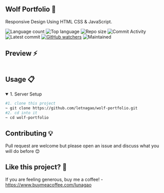 ##  Wolf Portfolio 🎯
Responsive Design Using HTML CSS & JavaScript.

![Language count](https://img.shields.io/github/languages/count/letnagao/wolf-portfolio?color=green)
![Top language](https://img.shields.io/github/languages/top/letnagao/wolf-portfolio?color=ff69b4)
![Repo size](https://img.shields.io/github/repo-size/letnagao/wolf-portfolio?color=yellow)
![Commit Activity](https://img.shields.io/github/commit-activity/y/letnagao/wolf-portfolio?color=blue)
![Latest commit](https://img.shields.io/github/last-commit/letnagao/wolf-portfolio?color=red)
[![GitHub watchers](https://img.shields.io/github/watchers/letnagao/wolf-portfolio?logo=GitHub)](https://github.com/letnagao/wolf-portfolio/watchers)
![Maintained](https://img.shields.io/maintenance/yes/9999)

</ul><h2> Preview ⚡️</h2>
<p align="center">
  <img src="" />
</p>  


## Usage 📋
<details open>
<summary>1. Server Setup</summary>

```bash
#1. clone this project
~ git clone https://github.com/letnagao/wolf-portfolio.git
#2. cd into it
~ cd wolf-portfolio
```

</details>


## Contributing 💡
Pull request are welcome but please open an issue and discuss what you will do before 😊

## Like this project? 💖

If you are feeling generous, buy me a coffee! - https://www.buymeacoffee.com/lunagao


